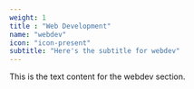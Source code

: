 ```yaml
---
weight: 1
title : "Web Development"
name: "webdev"
icon: "icon-present"
subtitle: "Here's the subtitle for webdev"
---
```


This is the text content for the webdev section.
